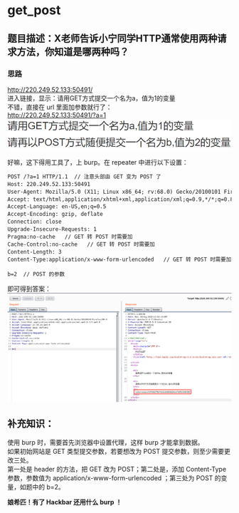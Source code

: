 # get_post

## 题目描述：X老师告诉小宁同学HTTP通常使用两种请求方法，你知道是哪两种吗？
### 思路
http://220.249.52.133:50491/  
进入链接，显示：请用GET方式提交一个名为a，值为1的变量  
不错，直接在 url 里面加参数就行了：  
http://220.249.52.133:50491/?a=1  
![avatar](./picture/get_post_1.png)

好嘛，这下得用工具了，上 burp。在 repeater 中进行以下设置：  
``` html
POST /?a=1 HTTP/1.1  // 注意头部由 GET 变为 POST 了
Host: 220.249.52.133:50491
User-Agent: Mozilla/5.0 (X11; Linux x86_64; rv:68.0) Gecko/20100101 Firefox/68.0
Accept: text/html,application/xhtml+xml,application/xml;q=0.9,*/*;q=0.8
Accept-Language: en-US,en;q=0.5
Accept-Encoding: gzip, deflate
Connection: close
Upgrade-Insecure-Requests: 1
Pragma:no-cache   // GET 转 POST 时需要加
Cache-Control:no-cache   // GET 转 POST 时需要加
Content-Length: 3
Content-Type:application/x-www-form-urlencoded   // GET 转 POST 时需要加，必加

b=2  // POST 的参数
```
即可得到答案：  
![avatar](./picture/get_post_2.png)

## 补充知识：
使用 burp 时，需要首先浏览器中设置代理，这样 burp 才能拿到数据。  
如果初始网站是 GET 类型提交参数，若要想改为 POST 提交参数，则至少需要更改三处。  
第一处是 header 的方法，把 GET 改为 POST；第二处是，添加 Content-Type 参数，参数值为 application/x-www-form-urlencoded ；第三处为 POST 的变量，如题中的 b=2。

**娘希匹！有了 Hackbar 还用什么 burp ！**
